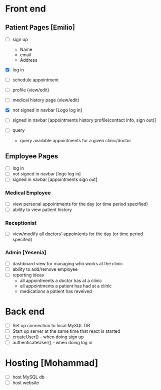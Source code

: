 # Front end
## Patient Pages [Emilio]

- [ ] sign up 
    - Name
    - email
    - Address

- [X] log in 
- [ ] schedule appointment
- [ ] profile (view/edit)
- [ ] medical history page (view/edit)
- [X] not signed in navbar [Logo    log in]
- [ ] signed in navbar [appointments    history    profile(contact info, sign out)]
- [ ] query
    - query available appointments for a given clinic/doctor
    
## Employee Pages

- [ ] log in
- [ ] not signed in navbar [logo    log in]
- [ ] signed in navbar [appointments    sign out]

### Medical Employee

- [ ] view personal appointments for the day (or time period specified)
- [ ] ability to view patient history

### Receptionist

- [ ] view/modify all doctors' appointents for the day (or time period specifed) 

### Admin [Yesenia]

- [ ] dashboard view for managing who works at the clinic
- [ ] ability to add/remove employee
- [ ] reporting
    ideas
    - all appointments a doctor has at a clinic
    - all appointments a patient has had at a clinic
    - medications a patient has reveived 

# Back end

- [ ] Set up connection to local MySQL DB
- [ ] Start up server at the same time that react is started
- [ ] createUser() - when doing sign up
- [ ] authenticateUser() - when doing log in

# Hosting [Mohammad]

- [ ] host MySQL db
- [ ] host website
